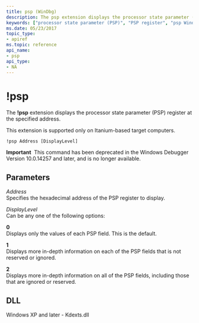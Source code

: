 ```yaml
---
title: psp (WinDbg)
description: The psp extension displays the processor state parameter (PSP) register at the specified address.
keywords: ["processor state parameter (PSP)", "PSP register", "psp Windows Debugging"]
ms.date: 05/23/2017
topic_type:
- apiref
ms.topic: reference
api_name:
- psp
api_type:
- NA
---
```


# !psp


The **!psp** extension displays the processor state parameter (PSP) register at the specified address.

This extension is supported only on Itanium-based target computers.

```dbgcmd
!psp Address [DisplayLevel]
```

**Important**  This command has been deprecated in the Windows Debugger Version 10.0.14257 and later, and is no longer available.

 

## Parameters


<span id="_______Address______"></span><span id="_______address______"></span><span id="_______ADDRESS______"></span> *Address*   
Specifies the hexadecimal address of the PSP register to display.

<span id="_______DisplayLevel______"></span><span id="_______displaylevel______"></span><span id="_______DISPLAYLEVEL______"></span> *DisplayLevel*   
Can be any one of the following options:

<span id="0"></span>**0**  
Displays only the values of each PSP field. This is the default.

<span id="1"></span>**1**  
Displays more in-depth information on each of the PSP fields that is not reserved or ignored.

<span id="2"></span>**2**  
Displays more in-depth information on all of the PSP fields, including those that are ignored or reserved.

## DLL

Windows XP and later - Kdexts.dll

 

 

 





